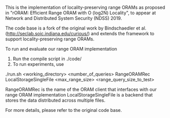 This is the implementation of locality-preserving range ORAMs as proposed in "rORAM: Efficient Range ORAM with O (log2N) Locality", to appear at Network and Distributed System Security (NDSS) 2019.

The code base is a fork of the original work by Bindschaedler et al. (http://seclab.soic.indiana.edu/curious/) and extends the framework to support locality-preserving range ORAMs. 

To run and evaluate our range ORAM implementation 

1. Run the compile script in ./code/
2. To run experiments, use 
  
  ./run.sh <working_directory> <number_of_queries> RangeORAMRec LocalStorageSingleFile <max_range_size> <range_query_size_to_test>
  
  RangeORAMRec is the name of the ORAM client that interfaces with our range ORAM implementation
  LocalStorageSingleFile is a backend that stores the data distributed across multiple files. 
  
  For more details, please refer to the original code base. 
